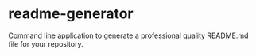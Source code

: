 # readme-generator
Command line application to generate a professional quality README.md file for your repository.
